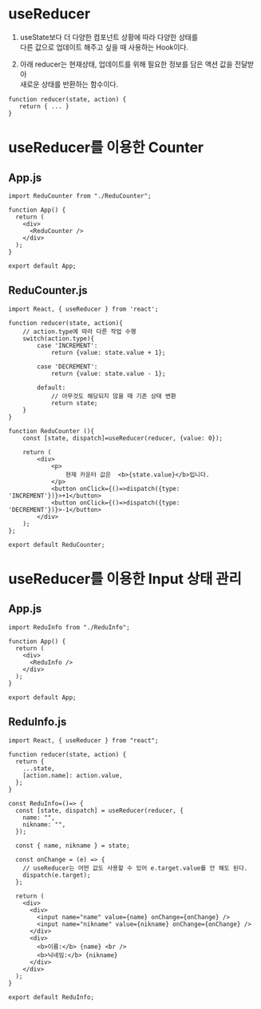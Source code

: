 # useReducer
1. useState보다 더 다양한 컴포넌트 상황에 따라 다양한 상태를  
다른 값으로 업데이트 해주고 싶을 때 사용하는 Hook이다.

2. 아래 reducer는 현재상태, 업데이트를 위해 필요한 정보를 담은 액션 값을 전달받아  
   새로운 상태를 반환하는 함수이다.
   
```
function reducer(state, action) {
   return { ... }
}
```
# useReducer를 이용한 Counter

## App.js
```
import ReduCounter from "./ReduCounter";

function App() {
  return (
    <div>
      <ReduCounter />
    </div>
  );
}

export default App;
```

## ReduCounter.js
```
import React, { useReducer } from 'react';

function reducer(state, action){
    // action.type에 따라 다른 작업 수행
    switch(action.type){
        case 'INCREMENT':
            return {value: state.value + 1};

        case 'DECREMENT':
            return {value: state.value - 1};

        default:
            // 아무것도 해당되지 않을 때 기존 상태 변환
            return state;
    }
}

function ReduCounter (){
    const [state, dispatch]=useReducer(reducer, {value: 0});
    
    return (
        <div>
            <p>
                현재 카운터 값은  <b>{state.value}</b>입니다.
            </p>
            <button onClick={()=>dispatch({type: 'INCREMENT'})}>+1</button>
            <button onClick={()=>dispatch({type: 'DECREMENT'})}>-1</button>
        </div>
    );
};

export default ReduCounter;
```

# useReducer를 이용한 Input 상태 관리

## App.js
```
import ReduInfo from "./ReduInfo";

function App() {
  return (
    <div>
      <ReduInfo />
    </div>
  );
}

export default App;
```

## ReduInfo.js
```
import React, { useReducer } from "react";

function reducer(state, action) {
  return {
    ...state,
    [action.name]: action.value,
  };
}

const ReduInfo=()=> {
  const [state, dispatch] = useReducer(reducer, {
    name: "",
    nikname: "",
  });

  const { name, nikname } = state;

  const onChange = (e) => {
    // useReducer는 어떤 값도 사용할 수 있어 e.target.value를 안 해도 된다.
    dispatch(e.target);
  };

  return (
    <div>
      <div>
        <input name="name" value={name} onChange={onChange} />
        <input name="nikname" value={nikname} onChange={onChange} />
      </div>
      <div>
        <b>이름:</b> {name} <br />
        <b>닉네임:</b> {nikname}
      </div>
    </div>
  );
}

export default ReduInfo;

```
